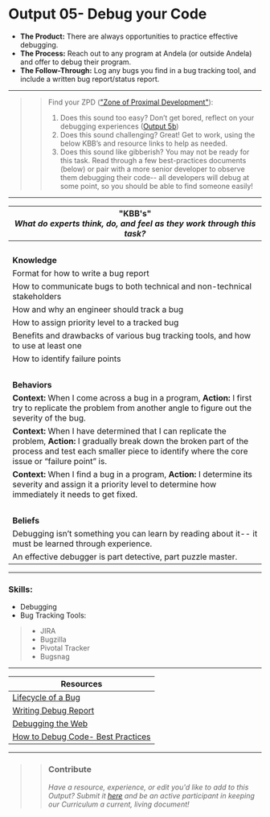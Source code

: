 # Output 05- Debug your Code

- **The Product:** There are always opportunities to practice effective debugging. <br>
- **The Process:** Reach out to any program at Andela (or outside Andela) and offer to debug their program.  <br>
- **The Follow-Through:** Log any bugs you find in a bug tracking tool, and include a written bug report/status report. 

-----------------------------------------------------------
>> Find your ZPD (["Zone of Proximal Development"](https://en.wikipedia.org/wiki/Zone_of_proximal_development)): 
>> 
>> 1. Does this sound too easy? Don’t get bored, reflect on your debugging experiences ([Output 5b](https://github.com/andela/learningmap/tree/new-structure/D1/D1%20Test%20Engineer/Curriculum/Part%202-%20Test%20an%20Andela%20Product/Output%2005b-%20Refactor))
>> 2. Does this sound challenging? Great! Get to work, using the below KBB’s and resource links to help as needed. 
>>  3. Does this sound like gibberish? You may not be ready for this task. Read through a few best-practices documents (below) or pair with a more senior developer to observe them debugging their code-- all developers will debug at some point, so you should be able to find someone easily!


----------------------------------------------------------------

| **"KBB's"** <br> _What do experts think, do, and feel as they work through this task?_|
|----------|
| </br>| 
| **Knowledge**	| 
| Format for how to write a bug report	|  
| How to communicate bugs to both technical and non-technical stakeholders	|  
| How and why an engineer should track a bug	|  
| How to assign priority level to a tracked bug	|  
| Benefits and drawbacks of various bug tracking tools, and how to use at least one	|  
| How to identify failure points	|  
| </br> | 
| **Behaviors** 	| 
|  **Context:** When I come across a bug in a program, **Action:** I first try to replicate the problem from another angle to figure out the severity of the bug.  	|  
|  **Context:** When I have determined that I can replicate the problem, **Action:** I gradually break down the broken part of the process and test each smaller piece to identify where the core issue or “failure point” is.  	|  
|  **Context:** When I find a bug in a program, **Action:** I determine its severity and assign it a priority level to determine how immediately it needs to get fixed. 	|  
| </br> | 
| **Beliefs**	| 
| Debugging isn’t something you can learn by reading about it-- it must be learned through experience. |  
| An effective debugger is part detective, part puzzle master. |  

------
### Skills: 
* Debugging
* Bug Tracking Tools: 
> - JIRA
> - Bugzilla
> - Pivotal Tracker
> - Bugsnag




------


| Resources|       	
|----------|
| [Lifecycle of a Bug](https://developer.mozilla.org/en-US/docs/Mozilla/QA/A_Bugs_Life)|
| [Writing Debug Report](https://developer.mozilla.org/en-US/docs/Mozilla/QA/Bug_writing_guidelines)|
| [Debugging the Web](https://app.pluralsight.com/library/courses/web-debug/table-of-contents)|
| [How to Debug Code- Best Practices](http://blog.codeunion.io/2014/09/03/teaching-novices-how-to-debug-code/)|

---- 

>> ### Contribute
>> _Have a resource, experience, or edit you'd like to add to this Output? Submit it [here](https://docs.google.com/a/andela.com/forms/d/e/1FAIpQLSeiwit-7JW3UScG9ItDX9DUZZnlCwdpo7aWruahsPKNJ_6JOA/viewform?usp=sf_link) and be an active participant in keeping our Curriculum a current, living document!_

